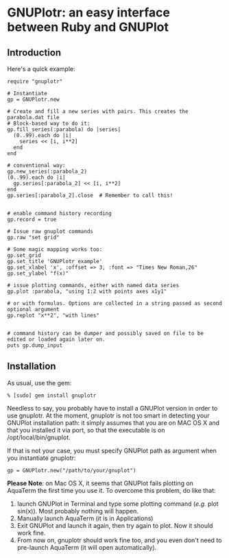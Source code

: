 GNUPlotr: an easy interface between Ruby and GNUPlot
====================================================

Introduction
------------

Here's a quick example:
	
	require "gnuplotr"
	
	# Instantiate
	gp = GNUPlotr.new

	# Create and fill a new series with pairs. This creates the parabola.dat file
	# Block-based way to do it:
	gp.fill_series(:parabola) do |series|
	  (0..99).each do |i|
	    series << [i, i**2]
	  end
	end

	# conventional way:
	gp.new_series(:parabola_2)
	(0..99).each do |i|
	  gp.series[:parabola_2] << [i, i**2]
	end
	gp.series[:parabola_2].close  # Remember to call this!


	# enable command history recording
	gp.record = true

	# Issue raw gnuplot commands
	gp.raw "set grid"

	# Some magic mapping works too:
	gp.set_grid
	gp.set_title 'GNUPlotr example'
	gp.set_xlabel 'x', :offset => 3, :font => "Times New Roman,26"
	gp.set_ylabel "f(x)"

	# issue plotting commands, either with named data series
	gp.plot :parabola, "using 1:2 with points axes x1y1"

	# or with formulas. Options are collected in a string passed as second optional argument
	gp.replot "x**2", "with lines"


	# command history can be dumper and possibly saved on file to be edited or loaded again later on.
	puts gp.dump_input
	
Installation
------------

As usual, use the gem:

	% [sudo] gem install gnuplotr

Needless to say, you probably have to install a GNUPlot version in order to use gnuplotr. At the moment, gnuplotr is not too smart in detecting your GNUPlot installation path: it simply assumes that you are on MAC OS X and that you installed it via port, so that the executable is on /opt/local/bin/gnuplot.

If that is not your case, you must specify GNUPlot path as argument when you instantiate gnuplotr:

	gp = GNUPlotr.new("/path/to/your/gnuplot")
	
**Please Note**: on Mac OS X, it seems that GNUPlot fails plotting on AquaTerm the first time you use it. To overcome this problem, do like that:

1. launch GNUPlot in Terminal and type some plotting command (*e.g.* plot sin(x)). Most probably nothing will happen.
2. Manually launch AquaTerm (it is in Applications)
3. Exit GNUPlot and launch it again, then try again to plot. Now it should work fine.
4. From now on, gnuplotr should work fine too, and you even don't need to pre-launch AquaTerm (it will open automatically).